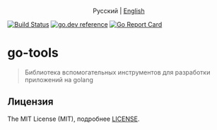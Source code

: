 <p align="center">
  <span>Русский</span> |
  <a href="README.md#go-tools">English</a>
  
</p>

[![Build Status](https://travis-ci.org/fcg-xvii/go-tools.svg?branch=master)](https://travis-ci.org/fcg-xvii/go-tools) 
 [![go.dev reference](https://img.shields.io/badge/go.dev-reference-007d9c?logo=go&logoColor=white&style=flat-square)](https://pkg.go.dev/github.com/fcg-xvii/go-tools) 
 [![Go Report Card](https://goreportcard.com/badge/github.com/fcg-xvii/go-tools)](https://goreportcard.com/report/github.com/fcg-xvii/go-tools)

# go-tools
> Библиотека вспомогательных инструментов для разработки приложений на golang


## Лицензия

The MIT License (MIT), подробнее [LICENSE](LICENSE).
